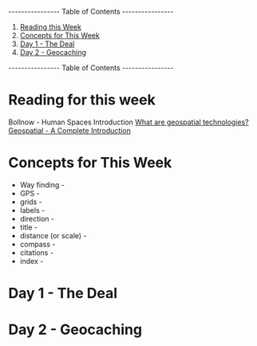 ---------------- Table of Contents ---------------- 

1. [Reading this Week](#reading)
2. [Concepts for This Week](#thisweek)
3. [Day 1 - The Deal](#day1)
4. [Day 2 - Geocaching](#day2)

---------------- Table of Contents ---------------- 
# <a id="reading"></a>Reading for this week
Bollnow - Human Spaces Introduction
[What are geospatial technologies?](https://www.aaas.org/programs/scientific-responsibility-human-rights-law/overview-geospatial-project#:~:text=Geospatial%20technologies%20is%20a%20term,were%20drawn%20in%20prehistoric%20times.)
[Geospatial - A Complete Introduction](https://www.heavy.ai/learn/geospatial#:~:text=Geospatial%20technology%20is%20used%20to,environmental%20events%20and%20socioeconomic%20trends.)
# <a id = "thisweek"></a>Concepts for This Week 
* Way finding - 
* GPS - 
* grids - 
* labels -  
* direction -  
* title -  
* distance (or scale) - 
* compass -  
* citations - 
* index - 
# <a id = "day1"></a>Day 1 - The Deal



# <a id="day2"></a>Day 2 - Geocaching